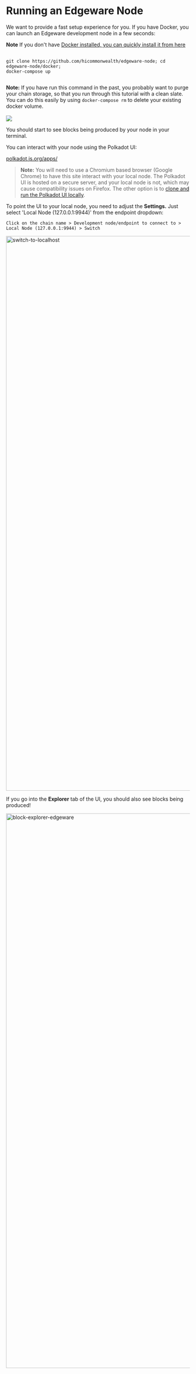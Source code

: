 # Running an Edgeware Node

<p>We want to provide a fast setup experience for you. If you have Docker, you can launch an Edgeware development node in a few seconds:</p>

<p><strong>Note</strong> If you don't have <a href="https://docs.docker.com/get-docker/">Docker installed, you can quickly install it from here</a></p>

<pre>
  <code>
git clone https://github.com/hicommonwealth/edgeware-node; cd edgeware-node/docker;
docker-compose up
  </code>
</pre>

<p><strong>Note:</strong> If you have run this command in the past, you probably want to purge your chain storage, so that you run through this tutorial with a clean slate. You can do this easily by using <code>docker-compose rm</code> to delete your existing docker volume.

<br>
</br>

<img src="https://user-images.githubusercontent.com/32852637/111100462-38007800-851e-11eb-887e-b35da08c8e70.png">

You should start to see blocks being produced by your node in your terminal.
  
You can interact with your node using the Polkadot UI:
  
<a href="https://polkadot.js.org/apps/">polkadot.js.org/apps/</a>
  



> **Note:** You will need to use a Chromium based browser (Google Chrome) to have this site interact with your local node. The Polkadot UI is hosted on a secure server, and your local node is not, which may cause compatibility issues on Firefox. The other option is to [clone and run the Polkadot UI locally](https://github.com/polkadot-js/apps). <br>

To point the UI to your local node, you need to adjust the **Settings.** Just select 'Local Node (127.0.0.1:9944)' from the endpoint dropdown: <br>

```
Click on the chain name > Development node/endpoint to connect to > Local Node (127.0.0.1:9944) > Switch
```

<img width="1514" alt="switch-to-localhost" src="https://user-images.githubusercontent.com/32852637/111102434-75670480-8522-11eb-9d23-e0f651e30fc9.png"> <br>

If you go into the **Explorer** tab of the UI, you should also see blocks being produced!

<img width="1514" alt="block-explorer-edgeware" src="https://user-images.githubusercontent.com/32852637/111102554-beb75400-8522-11eb-90d4-d17ab54faff8.png">
